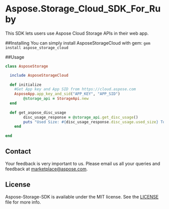 # Aspose.Storage_Cloud_SDK_For_Ruby
This SDK lets users use Aspose Cloud Storage APIs in their web app.

##Installing
You can simply install AsposeStorageCloud with gem:
`gem install aspose_storage_cloud`

##Usage
```ruby
class AsposeStorage

  include AsposeStorageCloud
  
  def initialize
    #Get App key and App SID from https://cloud.aspose.com
    AsposeApp.app_key_and_sid("APP_KEY", "APP_SID")
		@storage_api = StorageApi.new  
  end
  
  def get_aspose_disc_usage
	 	disc_usage_response = @storage_api.get_disc_usage()
	 	puts "Used Size: #{disc_usage_response.disc_usage.used_size} Total Size: #{disc_usage_response.disc_usage.total_size}"
	end
  
end
```

## Contact
Your feedback is very important to us. Please email us all your queries and feedback at marketplace@aspose.com.

## License
Aspose-Storage-SDK is available under the MIT license. See the [LICENSE](https://github.com/asposetotal/Aspose_Total_Cloud/blob/master/SDKs/Aspose.Storage_Cloud_SDK_For_Ruby/LICENSE) file for more info.
